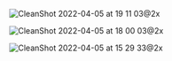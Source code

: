 ![CleanShot 2022-04-05 at 19 11 03@2x](https://user-images.githubusercontent.com/49156359/162636037-74671220-b14d-41cb-93f9-2eb6318c6bdb.png)

![CleanShot 2022-04-05 at 18 00 03@2x](https://user-images.githubusercontent.com/49156359/161837755-bfb82e82-082d-4400-9d26-e60cdee40829.png)

![CleanShot 2022-04-05 at 15 29 33@2x](https://user-images.githubusercontent.com/49156359/161725863-84a83344-8e3b-4cd2-aebd-dcc952d4a116.png)
